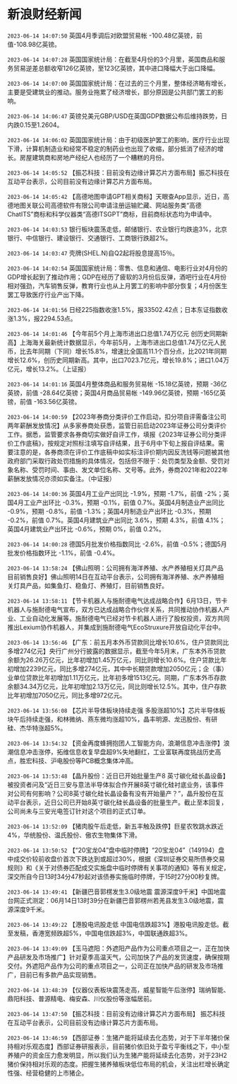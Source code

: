 # 新浪财经新闻
`2023-06-14 14:07:50` 英国4月季调后对欧盟贸易帐 -100.48亿英镑，前值-108.98亿英镑。

`2023-06-14 14:07:28` 英国国家统计局：在截至4月份的3个月里，英国商品和服务贸易逆差总额收窄126亿英镑，至123亿英镑，其中进口降幅大于出口降幅。

`2023-06-14 14:07:00` 英国国家统计局：在过去的三个月里，整体经济略有增长，主要是受建筑业的推动。服务业拖累了经济增长，部分原因是公共部门罢工的影响。

`2023-06-14 14:06:47` 英镑兑美元GBP/USD在英国GDP数据公布后维持跌势，日内跌0.15至1.2604。

`2023-06-14 14:06:02` 英国国家统计局：由于初级医护罢工的影响，医疗行业出现下滑，计算机制造业和经常不稳定的制药业也出现了收缩，部分抵消了经济的增长。房屋建筑商和房地产经纪人也经历了一个糟糕的月份。

`2023-06-14 14:05:52` 【振芯科技：目前没有边缘计算芯片方面布局】振芯科技在互动平台表示，公司目前没有边缘计算芯片方面布局。

`2023-06-14 14:05:42` 【高德地图申请GPT相关商标】天眼查App显示，近日，高德地图关联公司高德软件有限公司申请注册运输贮藏、网站服务类“高德ChatITS”商标和科学仪器类“高德ITSGPT”商标，目前商标状态均为申请中。

`2023-06-14 14:03:53` 银行板块震荡走低，邮储银行、农业银行均跌逾3%，北京银行、中信银行、建设银行、交通银行、工商银行跌超2%。

`2023-06-14 14:03:47` 壳牌(SHEL.N)自Q2起将股息提高15％。

`2023-06-14 14:02:54` 英国国家统计局：零售、信息和通信、电影行业对4月份的GDP增长起到了推动作用；GDP在经历了疲软的3月份后反弹，酒吧行业在4月份相对强劲，汽车销售反弹，教育行业也从上月罢工的影响中部分恢复；4月份医生罢工导致医疗行业产出下降。

`2023-06-14 14:01:56` 日经225指数收涨1.5%，报33502.42点；日本东证指数收涨1.3%，报2294.53点。

`2023-06-14 14:01:46` 【今年前5个月上海市进出口总值1.74万亿元 创历史同期新高】上海海关最新统计数据显示，今年前5月，上海市进出口总值1.74万亿元人民币，比去年同期（下同）增长15.8%，增速比全国高11.1个百分点，比2021年同期增长12.6%，创历史同期新高。其中，出口7023.7亿元，增长19.8%；进口1.04万亿元，增长13.2%。（上证报）

`2023-06-14 14:01:16` 英国4月整体商品和服务贸易帐 -15.18亿英镑，预期 -36亿英镑，前值 -28.64亿英镑；英国4月商品贸易帐 -149.96亿英镑，预期 -165亿英镑，前值 -163.56亿英镑。

`2023-06-14 14:00:59` 【2023年券商分类评价工作启动，扣分项自评需备注公司两年薪酬发放情况】从多家券商处获悉，监管日前启动2023年证券公司分类评价工作。据悉，监管要求各券商切实做好自评工作，填报《2023年证券公司分类评价工作底稿》，按规定对照标注填写自评结果，且于6月中下旬上报自评结果。需要注意的是，各券商须在评价工作底稿中如实标注评价期内因反洗钱等问题被其他政府部门采取行政处罚措施的具体情况，包括但不限于：处罚类型及金额、受罚对象名称、受罚时间、事由、发文单位名称、文号等。此外，券商2021年和2022年薪酬发放情况亦须如实备注。（中证报）

`2023-06-14 14:00:36` 英国4月工业产出同比 -1.9%，预期 -1.7%，前值 -2%；英国4月工业产出环比 -0.3%，预期 -0.1%，前值 0.7%。英国4月制造业产出同比 -0.9%，预期 -0.8%，前值 -1.3%；英国4月制造业产出环比 -0.3%，预期 -0.2%，前值 0.7%。英国4月建筑业产出同比 3.6%，预期 4.3%，前值 4.1%；英国4月建筑业产出环比 -0.6%，预期 0%，前值 0.2%。

`2023-06-14 14:00:28` 德国5月批发价格指数同比 -2.6%，前值 -0.5%；德国5月批发价格指数环比 -1.1%，前值 -0.4%。

`2023-06-14 13:58:24` 【佛山照明：公司拥有海洋养殖、水产养殖相关灯具产品 目前销售良好】佛山照明14日在互动平台表示，公司拥有海洋养殖、水产养殖相关灯具产品，如集鱼灯、稳鱼灯、养殖灯，目前销售良好。

`2023-06-14 13:58:11` 【节卡机器人与施耐德电气达成战略合作】6月13日，节卡机器人与施耐德电气宣布，双方已达成战略合作伙伴关系，共同推动协作机器人产业、工业自动化发展等。施耐德电气已经对节卡机器人进行了股权投资，双方共同推出Lexium协作机器人，并集成到施耐德电气EcoStruxure开放自动化平台中。

`2023-06-14 13:56:46` 【广东：前五月本外币贷款同比增长10.6%，住户贷款同比多增274亿元】央行广州分行披露的数据显示，截至今年5月末，广东本外币贷款余额为26.26万亿元，比年初增加1.45万亿元，同比则增长10.6%。住户贷款比年初增加2239亿元，同比多增274亿元，其中中长期贷款增加2050亿元；企（事）业单位贷款比年初增加1.11万亿元，比年初多增1513亿元。同期，广东本外币存款余额34.34万亿元，比年初增加2.13万亿元，同比则增长12.5%。其中，住户存款比年初增加7050亿元，同比多增972亿元。

`2023-06-14 13:56:08` 【芯片半导体板块持续走强 多股涨超10%】芯片半导体板块午后持续走强，和林微纳、燕东微均涨超10%，晶丰明源、龙迅股份、有研硅、杰华特涨超5%。

`2023-06-14 13:54:32` 【资金再度蜂拥抱团人工智能方向，浪潮信息冲击涨停】浪潮信息冲击涨停，拓维信息收复早盘超9%失地翻红，工业富联再度挑战历史高点，胜宏科技、沪电股份等PCB概念集体冲高。

`2023-06-14 13:53:48` 【晶升股份：近日已开始批量生产8 英寸碳化硅长晶设备】被投资者问及“近日三安与意法半导体拟合作开展8英寸碳化硅衬底业务，该事件对公司有何影响？公司8英寸碳化硅长晶设备有没有开始量产？”，晶升股份在互动平台表示，近日公司已开始8英寸碳化硅长晶设备的批量生产。截止至本回复，公司尚未与三安光电签订针对这个项目的正式订单。

`2023-06-14 13:52:09` 【猪肉股午后走低，新五丰触及跌停】巨星农牧跳水跌近4%，华统股份、温氏股份、傲农生物集体下滑。

`2023-06-14 13:50:52` 【“20宝龙04”盘中临时停牌】“20宝龙04”（149194）盘中成交价较前收盘价首次下跌达到或超过30%，根据《深圳证券交易所债券交易规则》和《关于对债券匹配成交实施盘中临时停牌有关事项的通知》等有关规定，深交所自今日13时34分47秒起对该债券实施临时停牌，于15时27分00秒复牌。

`2023-06-14 13:49:41` 【新疆巴音郭楞发生3.0级地震 震源深度9千米】中国地震台网正式测定：06月14日13时39分在新疆巴音郭楞州若羌县发生3.0级地震，震源深度9千米。

`2023-06-14 13:49:22` 【港股电讯股走低 中国电信跌超3%】港股电讯股走低。截至发稿，香港宽频跌超5%，中国电信跌超3%，中国联通跌超3%。

`2023-06-14 13:49:09` 【玉马遮阳：外遮阳产品作为公司重点项目之一，正在加快产品研发及市场推广】针对夏季高温天气，公司加快了产品的发货速度，确保按期交付。外遮阳产品作为公司的重点项目之一，公司正在加快产品的研发及市场推广，目前已有多款产品实现销售。

`2023-06-14 13:48:39` 【仪器仪表板块震荡走高，威星智能午后涨停】瑞纳智能、鼎阳科技、普源精电、梅安森、川仪股份等涨幅居前。

`2023-06-14 13:47:50` 【振芯科技：目前没有边缘计算芯片方面布局】 振芯科技在互动平台表示，公司目前没有边缘计算芯片方面布局。

`2023-06-14 13:46:59` 【西部证券：生猪产能将延续去化态势，对于下半年猪价保持相对乐观态度】西部证券研报表示，目前猪价依旧处于盈亏平衡线之下，中小型养殖户的资金压力愈发明显，所以我们认为生猪产能将延续去化态势，对于23H2猪价保持相对乐观的态度。把握生猪养殖板块低位布局的机会，关注出栏增长确定性强、经营稳健的上市猪企。

